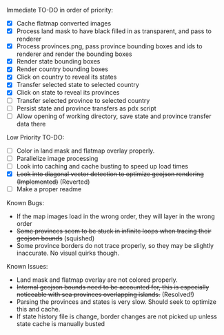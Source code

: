 Immediate TO-DO in order of priority:
- [x] Cache flatmap converted images
- [x] Process land mask to have black filled in as transparent, and pass to renderer
- [x] Process provinces.png, pass province bounding boxes and ids to renderer and render the bounding boxes
- [x] Render state bounding boxes
- [x] Render country bounding boxes
- [x] Click on country to reveal its states
- [x] Transfer selected state to selected country
- [x] Click on state to reveal its provinces
- [ ] Transfer selected province to selected country
- [ ] Persist state and province transfers as pdx script
- [ ] Allow opening of working directory, save state and province transfer data there

Low Priority TO-DO:
- [ ] Color in land mask and flatmap overlay properly.
- [ ] Parallelize image processing
- [ ] Look into caching and cache busting to speed up load times
- [x] ~~Look into diagonal vector detection to optimize geojson rendering (Implemented)~~ (Reverted)
- [ ] Make a proper readme

Known Bugs:
- If the map images load in the wrong order, they will layer in the wrong order
- ~~Some provinces seem to be stuck in infinite loops when tracing their geojson bounds~~ (squished)
- Some province borders do not trace properly, so they may be slightly inaccurate. No visual quirks though.

Known Issues:
- Land mask and flatmap overlay are not colored properly.
- ~~Internal geojson bounds need to be accounted for, this is especially noticeable with sea provinces overlapping islands.~~ (Resolved!)
- Parsing the provinces and states is very slow. Should seek to optimize this and cache.
- If state history file is change, border changes are not picked up unless state cache is manually busted
